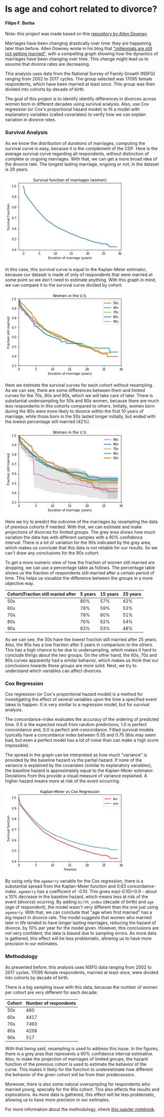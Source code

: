 # Is age and cohort related to divorce?

#### Filipe F. Borba

Note: this project was made based on this [repository by Allen Downey](https://github.com/AllenDowney/MarriageNSFG).

Marriages have been changing drastically over time: they are happening later than before. Allen Downey wrote in his blog that ["millennials are still not getting married"](http://allendowney.blogspot.com/2016/10/millennials-are-still-not-getting.html), with a compelling graph showing how the dynamics of marriages have been changing over time. This change might lead us to assume that divorce rates are decreasing.

This analysis uses data from the National Survey of Family Growth (NSFG) ranging from 2002 to 2017 cycles. The group selected was 17095 female respondents, which have been married at least once. This group was then divided into cohorts by decade of birth.

The goal of this project is to identify  identify differences in divorces across women born in different decades using survival analysis. Also, use Cox regression (or Cox's proportional hazard model) to fit a model with explanatory variables (called covariates) to verify how we can explain variation in divorce rates.

### Survival Analysis

As we know the distribution of durations of marriages, computing the survival curve is easy, because it is the complement of the CDF.
Here is the average survival curve regarding all respondents, without distinction of complete or ongoing marriages. With that, we can get a more broad idea of the divorce rate. The longest lasting marriage, ongoing or not, in the dataset is 29 years.

![Mean survival curve](./figs/survival_function.png)

In this case, this survival curve is equal to the Kaplan-Meier estimator, because our dataset is made of only of respondents that were married at some point so we don't need to estimate anything. With this graph in mind, we can compare it to the survival curve divided by cohort.

![Survival curve divided by cohort](./figs/survival_cohort.png)

Here we estimate the survival curves for each cohort without resampling. As we can see, there are some differences between them and limited curves for the 70s, 80s and 90s, which we will take care of later. There is substantial undersampling for 50s and 90s women, because there are much less respondents in this cohorts compared to others.
Initially, women born during the 80s were more likely to divorce within the first 10 years of marriage, while those born in the 50s lasted longer initially, but ended with the lowest percentage still married (42%).

![Survival with predictions](./figs/predictions.png)

Here we try to predict the outcome of the marriages by resampling the data of previous cohorts if needed. With that, we can estimate and make projections of divorces for limited groups. The grey area shows how much variation the data has with different samples with a 90% confidence interval. There is a lot of variation for the 90s indicated by the grey area, which makes us conclude that this data is not reliable for our results. So we can't draw any conclusions for the 90s cohort.

To get a more numeric view of how the fraction of women still married are dropping, we can use a percentage table as follows. The percentage table shows us the fraction of respondents still married after a certain period of time. This helps us visualize the difference between the groups in a more objective way. 

| Cohort/Fraction still maried after | 5 years | 15 years | 25 years |
| ----- | ----- | ----- | ----- |
| 50s | 80% | 57% | 42% |
| 60s | 78% | 59% | 53% |
| 70s | 78% | 60% | 51% |
| 80s | 76% | 62% | 54% |
| 90s | 63% | 53% | 48% |

As we can see, the 50s have the lowest fraction still married after 25 years. Also, the 90s has a low fraction after 5 years in comparison to the others. This has a high chance to be due to undersampling, which makes it hard to conclude things about the two groups.
On the other hand, the 60s, 70s and 80s curves apparently had a similar behavior, which makes us think that our conclusions towards these groups are more solid. Next, we try to understand which variables can affect divorces.

### Cox Regression

Cox regression (or Cox's proportional hazard model) is a method for investigating the effect of several variables upon the time a specified event takes to happen. It is very similar to a regression model, but for survival analysis.

The concordance-index evaluates the accuracy of the ordering of predicted time. 0.5 is the expected result from random predictions, 1.0 is perfect concordance and, 0.0 is perfect anti-concordance. Fitted survival models typically have a concordance index between 0.55 and 0.75 (this may seem bad, but even a perfect model has a lot of noise than can make a high score impossible).

The spread in the graph can be interpreted as how much "variance" is provided by the baseline hazard vs the partial hazard. If none of the variance is explained by the covariates (similar to explanatory variables), the baseline hazard is approximately equal to the Kaplan-Meier estimator. Deviations from this provide a visual measure of variance explained. A higher hazard means more at risk of the event occurring. 

![Cox model with agemarry](./figs/agemarry_cox.png)

By using only the ```agemarry``` variable for the Cox regression, there is a substantial spread from the Kaplan-Meier function and 0.63 concordance-index. ```agemarry``` has a coefficient of -0.10. This gives exp(-0.10)=0.9 - about a 10% decrease in the baseline hazard, which means less at risk of the event (divorce) ocurring. By adding ```birth_index``` (decade of birth) and ```age``` (age of respondent), the model wasn't very different than the one just using ```agemarry```.
With that, we can conclude that "age when first married" has a big impact in divorce rate. The model suggests that women who married later in life tended to have longer lasting marriages, reducing the hazard of divorce. by 10% per year for the model given. However, this conclusions are not very confident, the data is biased due to sampling errors. As more data is gathered, this effect will be less problematic, allowing us to have more precision in our estimates.


### Methodology

As presented before, this analysis uses NSFG data ranging from 2002 to 2017 cycles. 17095 female respondents, married at least once,  were divided into cohorts by decade of birth. 

There is a big sampling issue with this data, because the number of women per cohort are very different for each decade:

| Cohort | Number of respondents |
| ----- | ----- |
| 50s | 460 |
| 60s | 4417 |
| 70s | 7493 |
| 80s | 4208 |
| 90s | 517 |

With that being said, resampling is used to address this issue. In the figures, there is a grey area that represents a 90% confidence interval estimative. Also, to make the projection of marriages of limited groups, the hazard function of the previous cohort is used to estimate the behavior of the curve. This makes it likely for the function to underestimate how different the behavior of the given cohort will be from their predecessors.

Moreover, there is also some natural oversampling for respondents who married young, specially for the 90s cohort. This also affects the results and explorations. As more data is gathered, this effect will be less problematic, allowing us to have more precision in our estimates.

For more information about the methodology, check [this jupyter notebook](https://github.com/filipefborba/MarriageNSFG/blob/master/project2/project2.ipynb).

